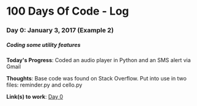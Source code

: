 # 100 Days Of Code - Log

### Day 0: January 3, 2017 (Example 2)
##### Coding some utility features

**Today's Progress**:
Coded an audio player in Python and an SMS alert via Gmail

**Thoughts**:
Base code was found on Stack Overflow.
Put into use in two files: reminder.py and cello.py

**Link(s) to work**: [Day 0](https://github.com/ideabrian/100-days-of-code/tree/master/day0)